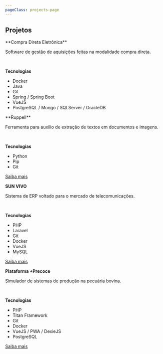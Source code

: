 ```yaml
---
pageClass: projects-page
---
```


## Projetos

<ProjectCard>
  **Compra Direta Eletrônica**  
  <p>Software de gestão de aquisições feitas na modalidade compra direta.</p>
  <br>

  **Tecnologias**
  - Docker
  - Java
  - Git
  - Spring / Spring Boot
  - VueJS
  - PostgreSQL / Mongo / SQLServer / OracleDB

</ProjectCard>

<ProjectCard>
  **Ruppell**  
  <p>Ferramenta para auxilio de extração de textos em documentos e imagens.</p>
  <br>

  **Tecnologias**
  - Python
  - Pip
  - Git

  <a href="https://github.com/joorgelm/ruppell" target="_blank">Saiba mais</a>

</ProjectCard>

<ProjectCard>

  **SUN VIVO**  
  <p>Sistema de ERP voltado para o mercado de telecomunicações.</p>
  <br>

  **Tecnologias**
  - PHP
  - Laravel
  - Git
  - Docker
  - VueJS
  - MySQL

  <a href="https://before.atlassian.net/wiki/spaces/SV/overview" target="_blank">Saiba mais</a>

</ProjectCard>

<ProjectCard>

  **Plataforma +Precoce**  
  <p>Simulador de sistemas de produção na pecuária bovina.</p>
  <br>

  **Tecnologias**
  - PHP
  - Titan Framework
  - Git
  - Docker
  - VueJS / PWA / DexieJS
  - PostgreSQL

  <a href="https://www.embrapa.br/busca-de-projetos/-/projeto/207436/plataforma-precoce-sistemas-melhorados-para-a-producao-do-novilho-precoce" target="_blank">Saiba mais</a>

</ProjectCard>

<style lang="stylus">

.projects-page
  background-color #fafbfc

</style>
